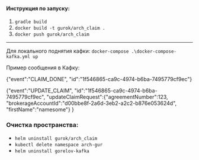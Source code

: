 
#### Инструкция по запуску:
1) `gradle build`
2) `docker build -t gurok/arch_claim .`
3) `docker push gurok/arch_claim`

---

Для локального поднятия кафки: `docker-compose .\docker-compose-kafka.yml up`

Пример сообщения в Кафку:

{"event":"CLAIM_DONE", "id":"1f546865-ca9c-4974-b6ba-7495779cf9ec"}

{"event":"UPDATE_CLAIM", "id":"1f546865-ca9c-4974-b6ba-7495779cf9ec",
"updateClaimRequest":{"agreementNumber":123, "brokerageAccountId":"d00bbe8f-2a6d-3eb2-a2c2-b876e053624d", "firstName":"namesome"}
}

### Очистка пространства:

- `helm uninstall gurok/arch_claim`
- `kubectl delete namespace arch-gur`
- `helm uninstall gorelov-kafka`
